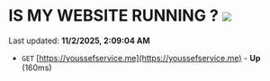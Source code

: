 # IS MY WEBSITE RUNNING ? [![](https://img.shields.io/static/v1?label=Sponsor&message=%E2%9D%A4&logo=GitHub&color=%23fe8e86)](https://github.com/sponsors/Youssef-Lehmam)

Last updated: **11/2/2025, 2:09:04 AM**

- `GET` [https://youssefservice.me](https://youssefservice.me) - **Up** (160ms)
